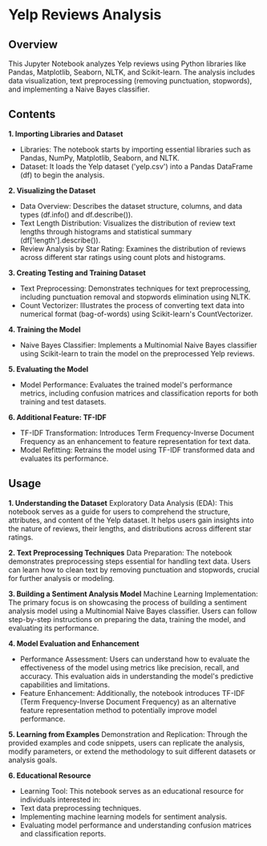 # Yelp Reviews Analysis

## Overview
This Jupyter Notebook analyzes Yelp reviews using Python libraries like Pandas, Matplotlib, Seaborn, NLTK, and Scikit-learn. The analysis includes data visualization, text preprocessing (removing punctuation, stopwords), and implementing a Naive Bayes classifier.

## Contents
**1. Importing Libraries and Dataset**
- Libraries: The notebook starts by importing essential libraries such as Pandas, NumPy, Matplotlib, Seaborn, and NLTK.
- Dataset: It loads the Yelp dataset ('yelp.csv') into a Pandas DataFrame (df) to begin the analysis.

**2. Visualizing the Dataset**
- Data Overview: Describes the dataset structure, columns, and data types (df.info() and df.describe()).
- Text Length Distribution: Visualizes the distribution of review text lengths through histograms and statistical summary (df['length'].describe()).
- Review Analysis by Star Rating: Examines the distribution of reviews across different star ratings using count plots and histograms.

**3. Creating Testing and Training Dataset**
- Text Preprocessing: Demonstrates techniques for text preprocessing, including punctuation removal and stopwords elimination using NLTK.
- Count Vectorizer: Illustrates the process of converting text data into numerical format (bag-of-words) using Scikit-learn's CountVectorizer.

**4. Training the Model**
- Naive Bayes Classifier: Implements a Multinomial Naive Bayes classifier using Scikit-learn to train the model on the preprocessed Yelp reviews.

**5. Evaluating the Model**
- Model Performance: Evaluates the trained model's performance metrics, including confusion matrices and classification reports for both training and test datasets.

**6. Additional Feature: TF-IDF**
- TF-IDF Transformation: Introduces Term Frequency-Inverse Document Frequency as an enhancement to feature representation for text data.
- Model Refitting: Retrains the model using TF-IDF transformed data and evaluates its performance.

## Usage
**1. Understanding the Dataset**
Exploratory Data Analysis (EDA): This notebook serves as a guide for users to comprehend the structure, attributes, and content of the Yelp dataset. It helps users gain insights into the nature of reviews, their lengths, and distributions across different star ratings.

**2. Text Preprocessing Techniques**
Data Preparation: The notebook demonstrates preprocessing steps essential for handling text data. Users can learn how to clean text by removing punctuation and stopwords, crucial for further analysis or modeling.

**3. Building a Sentiment Analysis Model**
Machine Learning Implementation: The primary focus is on showcasing the process of building a sentiment analysis model using a Multinomial Naive Bayes classifier. Users can follow step-by-step instructions on preparing the data, training the model, and evaluating its performance.

**4. Model Evaluation and Enhancement**
- Performance Assessment: Users can understand how to evaluate the effectiveness of the model using metrics like precision, recall, and accuracy. This evaluation aids in understanding the model's predictive capabilities and limitations.
- Feature Enhancement: Additionally, the notebook introduces TF-IDF (Term Frequency-Inverse Document Frequency) as an alternative feature representation method to potentially improve model performance.

**5. Learning from Examples**
Demonstration and Replication: Through the provided examples and code snippets, users can replicate the analysis, modify parameters, or extend the methodology to suit different datasets or analysis goals.

**6. Educational Resource**
- Learning Tool: This notebook serves as an educational resource for individuals interested in:
- Text data preprocessing techniques.
- Implementing machine learning models for sentiment analysis.
- Evaluating model performance and understanding confusion matrices and classification reports.
